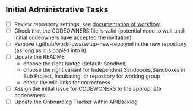 ## Initial Administrative Tasks

- [ ] Review repository settings, see [documentation of workflow](https://github.com/camaraproject/Template_API_Repository/tree/main/templates).
- [ ] Check that the CODEOWNERS file is valid (potential need to wait until initial codeowners have accepted the invitation)
- [ ] Remove /.github/workflows/setup-new-repo.yml in the new repository (as long as it is copied into it)
- [ ] Update the README
  - choose the right badge (default: Sandbox)
  - choose the right variant for Independent Sandboxes,Sandboxes in Sub Project, Incubating, or repository for working group
  - check the wiki links for correctness
- [ ] Assign the initial issue for CODEWONERS to the appropriate codeowners
- [ ] Update the Onboarding Tracker within APIBacklog
